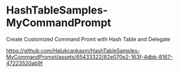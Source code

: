 # HashTableSamples-MyCommandPrompt

Create Customized Command Promt with Hash Table and Delegate



https://github.com/Halukcankasm/HashTableSamples-MyCommandPrompt/assets/65433322/82e070e2-163f-4dbb-8167-47223520ab9f


